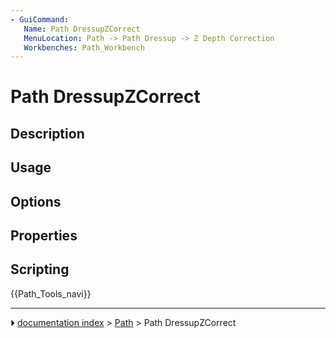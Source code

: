 ```yaml
---
- GuiCommand:
   Name: Path DressupZCorrect
   MenuLocation: Path -> Path Dressup -> Z Depth Correction
   Workbenches: Path_Workbench
---
```


# Path DressupZCorrect

## Description

## Usage

## Options

## Properties

## Scripting




 {{Path_Tools_navi}}



---
⏵ [documentation index](../README.md) > [Path](Path_Workbench.md) > Path DressupZCorrect
